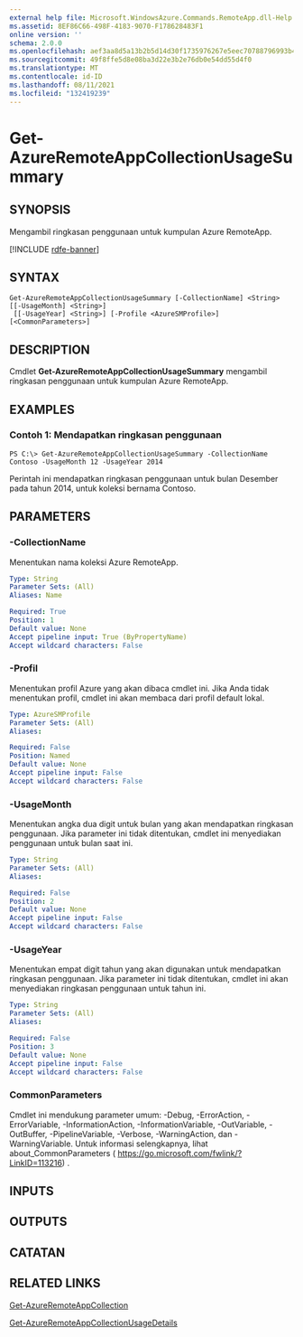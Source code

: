 ```yaml
---
external help file: Microsoft.WindowsAzure.Commands.RemoteApp.dll-Help.xml
ms.assetid: 8EF86C66-498F-4183-9070-F178628483F1
online version: ''
schema: 2.0.0
ms.openlocfilehash: aef3aa8d5a13b2b5d14d30f1735976267e5eec70788796993b43542c57684d15
ms.sourcegitcommit: 49f8ffe5d8e08ba3d22e3b2e76db0e54dd55d4f0
ms.translationtype: MT
ms.contentlocale: id-ID
ms.lasthandoff: 08/11/2021
ms.locfileid: "132419239"
---
```

# Get-AzureRemoteAppCollectionUsageSummary

## SYNOPSIS
Mengambil ringkasan penggunaan untuk kumpulan Azure RemoteApp.

[!INCLUDE [rdfe-banner](../../includes/rdfe-banner.md)]

## SYNTAX

```
Get-AzureRemoteAppCollectionUsageSummary [-CollectionName] <String> [[-UsageMonth] <String>]
 [[-UsageYear] <String>] [-Profile <AzureSMProfile>] [<CommonParameters>]
```

## DESCRIPTION
Cmdlet **Get-AzureRemoteAppCollectionUsageSummary** mengambil ringkasan penggunaan untuk kumpulan Azure RemoteApp.

## EXAMPLES

### Contoh 1: Mendapatkan ringkasan penggunaan
```
PS C:\> Get-AzureRemoteAppCollectionUsageSummary -CollectionName Contoso -UsageMonth 12 -UsageYear 2014
```

Perintah ini mendapatkan ringkasan penggunaan untuk bulan Desember pada tahun 2014, untuk koleksi bernama Contoso.

## PARAMETERS

### -CollectionName
Menentukan nama koleksi Azure RemoteApp.

```yaml
Type: String
Parameter Sets: (All)
Aliases: Name

Required: True
Position: 1
Default value: None
Accept pipeline input: True (ByPropertyName)
Accept wildcard characters: False
```

### -Profil
Menentukan profil Azure yang akan dibaca cmdlet ini.
Jika Anda tidak menentukan profil, cmdlet ini akan membaca dari profil default lokal.

```yaml
Type: AzureSMProfile
Parameter Sets: (All)
Aliases: 

Required: False
Position: Named
Default value: None
Accept pipeline input: False
Accept wildcard characters: False
```

### -UsageMonth
Menentukan angka dua digit untuk bulan yang akan mendapatkan ringkasan penggunaan.
Jika parameter ini tidak ditentukan, cmdlet ini menyediakan penggunaan untuk bulan saat ini.

```yaml
Type: String
Parameter Sets: (All)
Aliases: 

Required: False
Position: 2
Default value: None
Accept pipeline input: False
Accept wildcard characters: False
```

### -UsageYear
Menentukan empat digit tahun yang akan digunakan untuk mendapatkan ringkasan penggunaan.
Jika parameter ini tidak ditentukan, cmdlet ini akan menyediakan ringkasan penggunaan untuk tahun ini.

```yaml
Type: String
Parameter Sets: (All)
Aliases: 

Required: False
Position: 3
Default value: None
Accept pipeline input: False
Accept wildcard characters: False
```

### CommonParameters
Cmdlet ini mendukung parameter umum: -Debug, -ErrorAction, -ErrorVariable, -InformationAction, -InformationVariable, -OutVariable, -OutBuffer, -PipelineVariable, -Verbose, -WarningAction, dan -WarningVariable. Untuk informasi selengkapnya, lihat about_CommonParameters ( https://go.microsoft.com/fwlink/?LinkID=113216) .

## INPUTS

## OUTPUTS

## CATATAN

## RELATED LINKS

[Get-AzureRemoteAppCollection](./Get-AzureRemoteAppCollection.md)

[Get-AzureRemoteAppCollectionUsageDetails](./Get-AzureRemoteAppCollectionUsageDetails.md)


